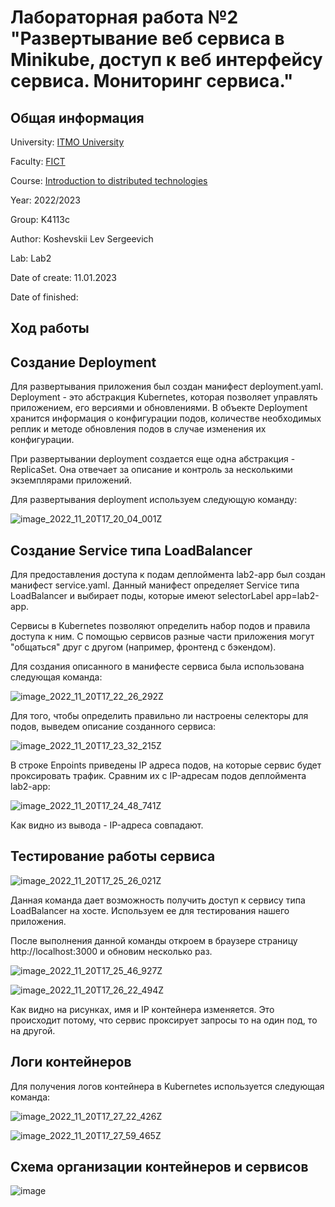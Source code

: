 # Лабораторная работа №2 "Развертывание веб сервиса в Minikube, доступ к веб интерфейсу сервиса. Мониторинг сервиса."

## Общая информация

University: [ITMO University](https://itmo.ru/ru/)

Faculty: [FICT](https://fict.itmo.ru)

Course: [Introduction to distributed technologies](https://github.com/itmo-ict-faculty/introduction-to-distributed-technologies)

Year: 2022/2023

Group: K4113c

Author: Koshevskii Lev Sergeevich

Lab: Lab2

Date of create: 11.01.2023

Date of finished: 

## Ход работы

## Создание Deployment

Для развертывания приложения был создан манифест deployment.yaml. Deployment - это абстракция Kubernetes, которая позволяет управлять приложением, его версиями и обновлениями. 
В объекте Deployment хранится информация о конфигурации подов, количестве необходимых реплик и методе обновления подов в случае изменения их конфигурации.

При развертывании deployment создается еще одна абстракция - ReplicaSet. Она отвечает за описание и контроль за несколькими экземплярами приложений.

Для развертывания deployment используем следующую команду:

![image_2022_11_20T17_20_04_001Z](https://user-images.githubusercontent.com/46699832/211776963-93703885-3234-406f-a6cd-a2c446ef067f.png)

## Создание Service типа LoadBalancer

Для предоставления доступа к подам деплоймента lab2-app был создан манифест service.yaml. Данный манифест определяет Service типа LoadBalancer и выбирает поды, которые имеют selectorLabel app=lab2-app. 

Сервисы в Kubernetes позволяют определить набор подов и правила доступа к ним. С помощью сервисов разные части приложения могут "общаться" друг с другом (например, фронтенд с бэкендом).

Для создания описанного в манифесте сервиса была использована следующая команда:

![image_2022_11_20T17_22_26_292Z](https://user-images.githubusercontent.com/46699832/211777474-187a38b2-6d92-49f6-94d7-095c0027a26f.png)

Для того, чтобы определить правильно ли настроены селекторы для подов, выведем описание созданного сервиса:

![image_2022_11_20T17_23_32_215Z](https://user-images.githubusercontent.com/46699832/211777587-b6eaa326-b9c2-4d25-9874-5cef5c22074a.png)

В строке Enpoints приведены IP адреса подов, на которые сервис будет проксировать трафик. Сравним их с IP-адресам подов деплоймента lab2-app:

![image_2022_11_20T17_24_48_741Z](https://user-images.githubusercontent.com/46699832/211777719-867f31cd-e7e0-4e56-bb76-b3d55296c1dd.png)

Как видно из вывода - IP-адреса совпадают.

## Тестирование работы сервиса

![image_2022_11_20T17_25_26_021Z](https://user-images.githubusercontent.com/46699832/211777904-0f04e2a7-b90a-423a-ae79-5f5283a56c1f.png)

Данная команда дает возможность получить доступ к сервису типа LoadBalancer на хосте. Используем ее для тестирования нашего приложения.

После выполнения данной команды откроем в браузере страницу http://localhost:3000 и обновим несколько раз.

![image_2022_11_20T17_25_46_927Z](https://user-images.githubusercontent.com/46699832/211778088-a32fdca6-4e19-440d-8c3c-8c68e31b20f6.png)

![image_2022_11_20T17_26_22_494Z](https://user-images.githubusercontent.com/46699832/211778116-9d3f8fd7-8b6c-40d4-abfd-2bf66810970c.png)

Как видно на рисунках, имя и IP контейнера изменяется. Это происходит потому, что сервис проксирует запросы то на один под, то на другой.

## Логи контейнеров

Для получения логов контейнера в Kubernetes используется следующая команда:

![image_2022_11_20T17_27_22_426Z](https://user-images.githubusercontent.com/46699832/211778407-09d1e889-7458-44b8-8810-380b4bb5adf1.png)

![image_2022_11_20T17_27_59_465Z](https://user-images.githubusercontent.com/46699832/211778427-5eb5c4a2-8a7b-4dee-9afd-beed66dd6c03.png)


## Схема организации контейнеров и сервисов

![image](https://user-images.githubusercontent.com/46699832/211806824-f32d69a4-994b-471a-a41b-d325516daa5f.png)
